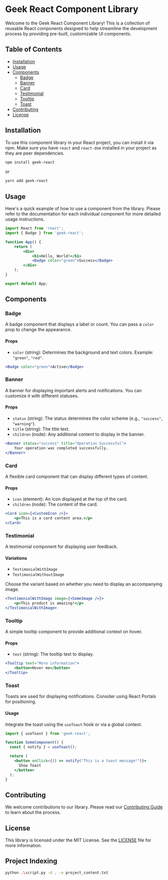 # Geek React Component Library

Welcome to the Geek React Component Library! This is a collection of reusable React components designed to help streamline the development process by providing pre-built, customizable UI components.

## Table of Contents

- [Installation](#installation)
- [Usage](#usage)
- [Components](#components)
	- [Badge](#badge)
	- [Banner](#banner)
	- [Card](#card)
	- [Testimonial](#testimonial)
	- [Tooltip](#tooltip)
	- [Toast](#toast)
- [Contributing](#contributing)
- [License](#license)

## Installation

To use this component library in your React project, you can install it via npm. Make sure you have `react` and `react-dom` installed in your project as they are peer dependencies.

```bash
npm install geek-react
```

or

```bash
yarn add geek-react
```

## Usage

Here's a quick example of how to use a component from the library. Please refer to the documentation for each individual component for more detailed usage instructions.

```jsx
import React from 'react';
import { Badge } from 'geek-react';

function App() {
	return (
		<div>
			<h1>Hello, World!</h1>
			<Badge color="green">Success</Badge>
		</div>
	);
}

export default App;
```

## Components

### Badge

A badge component that displays a label or count. You can pass a `color` prop to change the appearance.

#### Props

- `color` (string): Determines the background and text colors. Example: `"green"`, `"red"`.

```jsx
<Badge color="green">Active</Badge>
```

### Banner

A banner for displaying important alerts and notifications. You can customize it with different statuses.

#### Props

- `status` (string): The status determines the color scheme (e.g., `"success"`, `"warning"`).
- `title` (string): The title text.
- `children` (node): Any additional content to display in the banner.

```jsx
<Banner status="success" title="Operation Successful">
	Your operation was completed successfully.
</Banner>
```

### Card

A flexible card component that can display different types of content.

#### Props

- `icon` (element): An icon displayed at the top of the card.
- `children` (node): The content of the card.

```jsx
<Card icon={<CustomIcon />}>
	<p>This is a card content area.</p>
</Card>
```

### Testimonial

A testimonial component for displaying user feedback.

#### Variations

- `TestimonialWithImage`
- `TestimonialWithoutImage`

Choose the variant based on whether you need to display an accompanying image.

```jsx
<TestimonialWithImage image={<SomeImage />}>
	<p>This product is amazing!</p>
</TestimonialWithImage>
```

### Tooltip

A simple tooltip component to provide additional context on hover.

#### Props

- `text` (string): The tooltip text to display.

```jsx
<Tooltip text="More information">
	<button>Hover me</button>
</Tooltip>
```

### Toast

Toasts are used for displaying notifications. Consider using React Portals for positioning.

#### Usage

Integrate the toast using the `useToast` hook or via a global context.

```jsx
import { useToast } from 'geek-react';

function SomeComponent() {
  const { notify } = useToast();

  return (
    <button onClick={() => notify("This is a toast message!")}>
      Show Toast
    </button>
  );
}
```

## Contributing

We welcome contributions to our library. Please read our [Contributing Guide](CONTRIBUTING.md) to learn about the process.

## License

This library is licensed under the MIT License. See the [LICENSE](LICENSE) file for more information.

## Project Indexing
```bash
python .\script.py -d . -o project_content.txt
``` 
